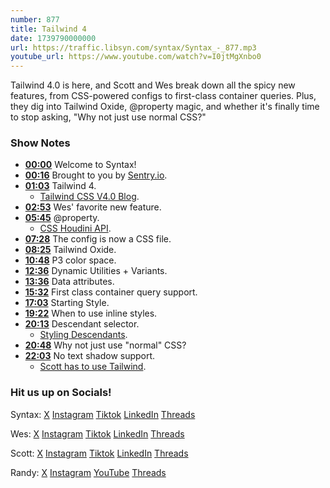 ```yaml
---
number: 877
title: Tailwind 4
date: 1739790000000
url: https://traffic.libsyn.com/syntax/Syntax_-_877.mp3
youtube_url: https://www.youtube.com/watch?v=I0jtMgXnbo0
---
```

	
Tailwind 4.0 is here, and Scott and Wes break down all the spicy new features, from CSS-powered configs to first-class container queries. Plus, they dig into Tailwind Oxide, @property magic, and whether it's finally time to stop asking, "Why not just use normal CSS?"

### Show Notes

* **[00:00](#t=00:00)** Welcome to Syntax!
* **[00:16](#t=00:16)** Brought to you by [Sentry.io](https://sentry.io/syntax).
* **[01:03](#t=01:03)** Tailwind 4.
  * [Tailwind CSS V4.0 Blog](https://tailwindcss.com/blog/tailwindcss-v4).
* **[02:53](#t=02:53)** Wes' favorite new feature.
* **[05:45](#t=05:45)** @property.
  * [CSS Houdini API](https://developer.mozilla.org/en-US/docs/Web/API/Houdini_APIs).
* **[07:28](#t=07:28)** The config is now a CSS file.
* **[08:25](#t=08:25)** Tailwind Oxide.
* **[10:48](#t=10:48)** P3 color space.
* **[12:36](#t=12:36)** Dynamic Utilities + Variants.
* **[13:36](#t=13:36)** Data attributes.
* **[15:32](#t=15:32)** First class container query support.
* **[17:03](#t=17:03)** Starting Style.
* **[19:22](#t=19:22)** When to use inline styles.
* **[20:13](#t=20:13)** Descendant selector.
  * [Styling Descendants](https://tailwindcss.com/docs/hover-focus-and-other-states#styling-all-descendants).
* **[20:48](#t=20:48)** Why not just use "normal" CSS?
* **[22:03](#t=22:03)** No text shadow support.
  * [Scott has to use Tailwind](https://www.youtube.com/watch?v=ngBgjDq-Li4).

### Hit us up on Socials!

Syntax: [X](https://twitter.com/syntaxfm) [Instagram](https://www.instagram.com/syntax_fm/) [Tiktok](https://www.tiktok.com/@syntaxfm) [LinkedIn](https://www.linkedin.com/company/96077407/admin/feed/posts/) [Threads](https://www.threads.net/@syntax_fm)

Wes: [X](https://twitter.com/wesbos) [Instagram](https://www.instagram.com/wesbos/) [Tiktok](https://www.tiktok.com/@wesbos) [LinkedIn](https://www.linkedin.com/in/wesbos/) [Threads](https://www.threads.net/@wesbos)

Scott: [X](https://twitter.com/stolinski) [Instagram](https://www.instagram.com/stolinski/) [Tiktok](https://www.tiktok.com/@stolinski) [LinkedIn](https://www.linkedin.com/in/stolinski/) [Threads](https://www.threads.net/@stolinski)

Randy: [X](https://twitter.com/randyrektor) [Instagram](https://www.instagram.com/randyrektor/) [YouTube](https://www.youtube.com/@randyrektor) [Threads](https://www.threads.net/@randyrektor)